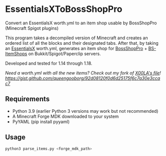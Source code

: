 # EssentialsXToBossShopPro
Convert an EssentialsX worth.yml to an item shop usable by BossShopPro (Minecraft Spigot plugins)

This program takes a decompiled version of Minecraft and creates an ordered list of all the blocks and their designated tabs.  After that, by taking an [EssentialsX](https://www.spigotmc.org/resources/essentialsx.9089/) worth.yml, generates an item shop for [BossShopPro](https://www.spigotmc.org/resources/bossshoppro-the-most-powerful-chest-gui-shop-menu-plugin.222/) + [BS-ItemShops](https://www.spigotmc.org/resources/itemshops-bsp-create-fancy-gui-shops-with-minimal-effort.26640/) on Bukkit/Spigot/Paperclip servers.

Developed and tested for 1.14 through 1.18.

*Need a worth.yml with all the new items?  Check out my fork of [X00LA's file](https://github.com/X00LA/Bukkit-Essentials-worth.yml)!  https://gist.github.com/queengooborg/92d08120f0d6d25175f6c7a30e3ccac7*

## Requirements
 - Python 3.9 (earlier Python 3 versions may work but not recommended)
 - A Minecraft Forge MDK downloaded to your system
 - PyYAML (pip install pyyaml)
 
## Usage

```sh
python3 parse_items.py <forge_mdk_path>
```
